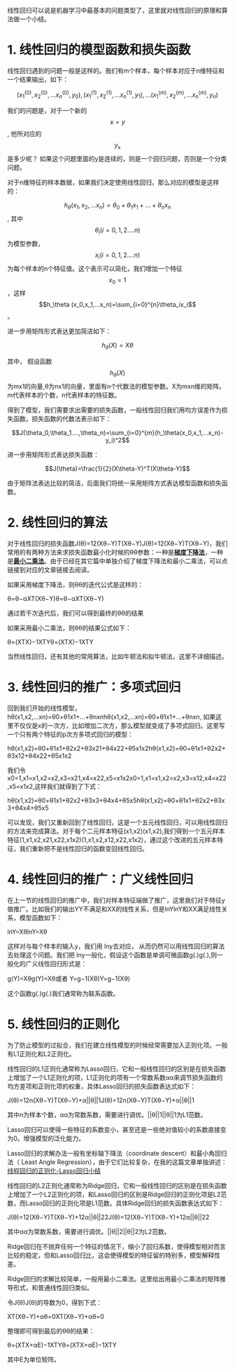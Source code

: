 线性回归可以说是机器学习中最基本的问题类型了，这里就对线性回归的原理和算法做一个小结。

# 1. 线性回归的模型函数和损失函数

线性回归遇到的问题一般是这样的。我们有m个样本，每个样本对应于n维特征和一个结果输出，如下：

$$(x^{(0)}_1,x^{(0)}_2,...x^{(0)}_n,y_0),(x^{(1)}_1,x^{(1)}_2,...x^{(1)}_n,y_1),...(x^{(m)}_1,x^{(m)}_2,...x^{(m)}_n,y_n)$$

我们的问题是，对于一个新的$$x = y$$, 他所对应的$$y_x$$是多少呢？ 如果这个问题里面的y是连续的，则是一个回归问题，否则是一个分类问题。

对于n维特征的样本数据，如果我们决定使用线性回归，那么对应的模型是这样的：

$$h_\theta (x_1,x_2,...x_n)=\theta_0+\theta_1x_1+...+\theta_nx_n$$, 其中$$\theta_i(i=0,1,2....n)$$为模型参数，$$x_i(i=0,1,2....n)$$为每个样本的n个特征值。这个表示可以简化，我们增加一个特征$$x_0=1$$，这样$$h_\theta (x_0,x_1,...x_n)=\sum_{i=0}^{n}\theta_ix_i$$。

进一步用矩阵形式表达更加简洁如下：

$$h_\theta(X)=X\theta$$

其中， 假设函数$$h_\theta(X)$$为mx1的向量,θ为nx1的向量，里面有n个代数法的模型参数。X为mxn维的矩阵。m代表样本的个数，n代表样本的特征数。

得到了模型，我们需要求出需要的损失函数，一般线性回归我们用均方误差作为损失函数。损失函数的代数法表示如下：

$$J(\theta_0,\theta_1....,\theta_n)=\sum_{i=0}^{m}(h_\theta(x_0,x_1,...x_n)-y_i)^2$$

进一步用矩阵形式表达损失函数：

$$J(\theta)=\frac{1}{2}(X\theta-Y)^T(X\theta-Y)$$

由于矩阵法表达比较的简洁，后面我们将统一采用矩阵方式表达模型函数和损失函数。

# 2. 线性回归的算法

对于线性回归的损失函数J\(θ\)=12\(Xθ−Y\)T\(Xθ−Y\)J\(θ\)=12\(Xθ−Y\)T\(Xθ−Y\)，我们常用的有两种方法来求损失函数最小化时候的θθ参数：一种是[**梯度下降法**](http://www.cnblogs.com/pinard/p/5970503.html)，一种是[**最小二乘法**](http://www.cnblogs.com/pinard/p/5976811.html)。由于已经在其它篇中单独介绍了梯度下降法和最小二乘法，可以点链接到对应的文章链接去阅读。

如果采用梯度下降法，则θθ的迭代公式是这样的：

θ=θ−αXT\(Xθ−Y\)θ=θ−αXT\(Xθ−Y\)

通过若干次迭代后，我们可以得到最终的θθ的结果

如果采用最小二乘法，则θθ的结果公式如下：

θ=\(XTX\)−1XTYθ=\(XTX\)−1XTY

当然线性回归，还有其他的常用算法，比如牛顿法和拟牛顿法，这里不详细描述。

# 3. 线性回归的推广：多项式回归

回到我们开始的线性模型，hθ\(x1,x2,...xn\)=θ0+θ1x1+...+θnxnhθ\(x1,x2,...xn\)=θ0+θ1x1+...+θnxn, 如果这里不仅仅是x的一次方，比如增加二次方，那么模型就变成了多项式回归。这里写一个只有两个特征的p次方多项式回归的模型：

hθ\(x1,x2\)=θ0+θ1x1+θ2x2+θ3x21+θ4x22+θ5x1x2hθ\(x1,x2\)=θ0+θ1x1+θ2x2+θ3x12+θ4x22+θ5x1x2

我们令x0=1,x1=x1,x2=x2,x3=x21,x4=x22,x5=x1x2x0=1,x1=x1,x2=x2,x3=x12,x4=x22,x5=x1x2,这样我们就得到了下式：

hθ\(x1,x2\)=θ0+θ1x1+θ2x2+θ3x3+θ4x4+θ5x5hθ\(x1,x2\)=θ0+θ1x1+θ2x2+θ3x3+θ4x4+θ5x5

可以发现，我们又重新回到了线性回归，这是一个五元线性回归，可以用线性回归的方法来完成算法。对于每个二元样本特征\(x1,x2\)\(x1,x2\),我们得到一个五元样本特征\(1,x1,x2,x21,x22,x1x2\)\(1,x1,x2,x12,x22,x1x2\)，通过这个改进的五元样本特征，我们重新把不是线性回归的函数变回线性回归。

# 4. 线性回归的推广：广义线性回归

在上一节的线性回归的推广中，我们对样本特征端做了推广，这里我们对于特征y做推广。比如我们的输出YY不满足和XX的线性关系，但是lnYlnY和XX满足线性关系，模型函数如下：

lnY=XθlnY=Xθ

这样对与每个样本的输入y，我们用 lny去对应， 从而仍然可以用线性回归的算法去处理这个问题。我们把 Iny一般化，假设这个函数是单调可微函数g\(.\)g\(.\),则一般化的广义线性回归形式是：

g\(Y\)=Xθg\(Y\)=Xθ或者 Y=g−1\(Xθ\)Y=g−1\(Xθ\)

这个函数g\(.\)g\(.\)我们通常称为联系函数。

# 5. 线性回归的正则化

为了防止模型的过拟合，我们在建立线性模型的时候经常需要加入正则化项。一般有L1正则化和L2正则化。

线性回归的L1正则化通常称为Lasso回归，它和一般线性回归的区别是在损失函数上增加了一个L1正则化的项，L1正则化的项有一个常数系数αα来调节损失函数的均方差项和正则化项的权重，具体Lasso回归的损失函数表达式如下：

J\(θ\)=12n\(Xθ−Y\)T\(Xθ−Y\)+α\|\|θ\|\|1J\(θ\)=12n\(Xθ−Y\)T\(Xθ−Y\)+α\|\|θ\|\|1

其中n为样本个数，αα为常数系数，需要进行调优。\|\|θ\|\|1\|\|θ\|\|1为L1范数。

Lasso回归可以使得一些特征的系数变小，甚至还是一些绝对值较小的系数直接变为0。增强模型的泛化能力。

Lasso回归的求解办法一般有坐标轴下降法（coordinate descent）和最小角回归法（ Least Angle Regression），由于它们比较复杂，在我的这篇文章单独讲述： [线程回归的正则化-Lasso回归小结](http://www.cnblogs.com/pinard/p/6018889.html)

线性回归的L2正则化通常称为Ridge回归，它和一般线性回归的区别是在损失函数上增加了一个L2正则化的项，和Lasso回归的区别是Ridge回归的正则化项是L2范数，而Lasso回归的正则化项是L1范数。具体Ridge回归的损失函数表达式如下：

J\(θ\)=12\(Xθ−Y\)T\(Xθ−Y\)+12α\|\|θ\|\|22J\(θ\)=12\(Xθ−Y\)T\(Xθ−Y\)+12α\|\|θ\|\|22

其中αα为常数系数，需要进行调优。\|\|θ\|\|2\|\|θ\|\|2为L2范数。

Ridge回归在不抛弃任何一个特征的情况下，缩小了回归系数，使得模型相对而言比较的稳定，但和Lasso回归比，这会使得模型的特征留的特别多，模型解释性差。

Ridge回归的求解比较简单，一般用最小二乘法。这里给出用最小二乘法的矩阵推导形式，和普通线性回归类似。

令J\(θ\)J\(θ\)的导数为0，得到下式：

XT\(Xθ−Y\)+αθ=0XT\(Xθ−Y\)+αθ=0

整理即可得到最后的θθ的结果：

θ=\(XTX+αE\)−1XTYθ=\(XTX+αE\)−1XTY

其中E为单位矩阵。

